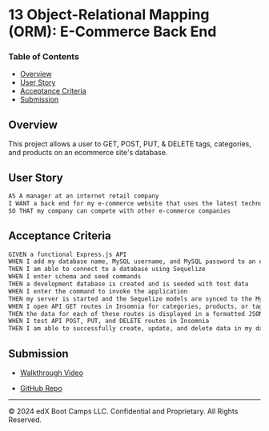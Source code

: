 # 13 Object-Relational Mapping (ORM): E-Commerce Back End

### Table of Contents
- [Overview](#Overview)
- [User Story](#User-Story)
- [Acceptance Criteria](#Acceptance-Criteria)
- [Submission](#Submission)

## Overview

This project allows a user to GET, POST, PUT, & DELETE tags, categories, and products on an ecommerce site's database. 

## User Story

```md
AS A manager at an internet retail company
I WANT a back end for my e-commerce website that uses the latest technologies
SO THAT my company can compete with other e-commerce companies
```

## Acceptance Criteria

```md
GIVEN a functional Express.js API
WHEN I add my database name, MySQL username, and MySQL password to an environment variable file
THEN I am able to connect to a database using Sequelize
WHEN I enter schema and seed commands
THEN a development database is created and is seeded with test data
WHEN I enter the command to invoke the application
THEN my server is started and the Sequelize models are synced to the MySQL database
WHEN I open API GET routes in Insomnia for categories, products, or tags
THEN the data for each of these routes is displayed in a formatted JSON
WHEN I test API POST, PUT, and DELETE routes in Insomnia
THEN I am able to successfully create, update, and delete data in my database
```

## Submission

* [Walkthrough Video](https://drive.google.com/file/d/1sbSuEhpxTfSrLj9U0TPC3y6QZ9EW_3aJ/view)

* [GitHub Repo](https://github.com/chrisnastro/week13hw_ORM)

---
© 2024 edX Boot Camps LLC. Confidential and Proprietary. All Rights Reserved.
